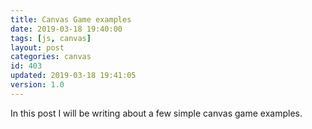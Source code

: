 ```yaml
---
title: Canvas Game examples
date: 2019-03-18 19:40:00
tags: [js, canvas]
layout: post
categories: canvas
id: 403
updated: 2019-03-18 19:41:05
version: 1.0
---
```


In this post I will be writing about a few simple canvas game examples.

<!-- more -->

